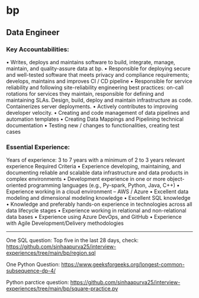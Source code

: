 # bp
## Data Engineer

### Key Accountabilities:

• Writes, deploys and maintains software to build, integrate, manage, maintain, and quality-assure data at bp.
• Responsible for deploying secure and well-tested software that meets privacy and compliance requirements; develops, maintains and improves CI / CD pipeline
• Responsible for service reliability and following site-reliability engineering best practices: on-call rotations for services they maintain, responsible for defining and maintaining SLAs. Design, build, deploy and maintain infrastructure as code. Containerizes server deployments.
• Actively contributes to improving developer velocity.
• Creating and code management of data pipelines and automation templates
• Creating Data Mappings and Pipelining technical documentation
• Testing new / changes to functionalities, creating test cases

### Essential Experience:

Years of experience: 3 to 7 years with a minimum of 2 to 3 years relevant experience
Required Criteria
• Experience developing, maintaining, and documenting reliable and scalable data infrastructure and data products in complex environments
• Development experience in one or more object-oriented programming languages (e.g., Py-spark, Python, Java, C++)
• Experience working in a cloud environment – AWS / Azure
• Excellent data modeling and dimensional modeling knowledge
• Excellent SQL knowledge • Knowledge and preferably hands-on experience in technologies across all data lifecycle stages
• Experience working in relational and non-relational data bases
• Experience using Azure DevOps, and GitHub
• Experience with Agile Development/Delivery methodologies

--------------------------------------

One SQL question: Top five in the last 28 days, check: https://github.com/sinhaapurva25/interview-experiences/tree/main/bp/region.sql

One Python Question: https://www.geeksforgeeks.org/longest-common-subsequence-dp-4/

Python parctice question: https://github.com/sinhaapurva25/interview-experiences/tree/main/bp/square-practice.py
